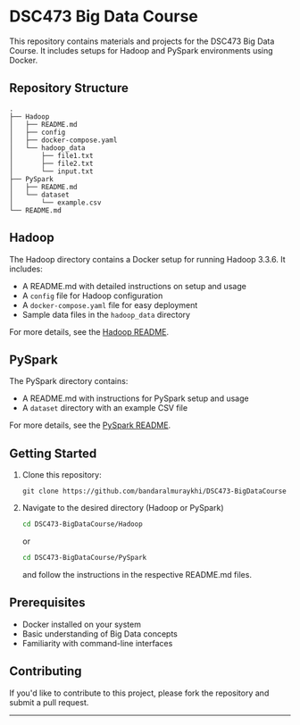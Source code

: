 # DSC473 Big Data Course

This repository contains materials and projects for the DSC473 Big Data Course. It includes setups for Hadoop and PySpark environments using Docker.

## Repository Structure

```
.
├── Hadoop
│   ├── README.md
│   ├── config
│   ├── docker-compose.yaml
│   └── hadoop_data
│       ├── file1.txt
│       ├── file2.txt
│       └── input.txt
├── PySpark
│   ├── README.md
│   └── dataset
│       └── example.csv
└── README.md
```

## Hadoop

The Hadoop directory contains a Docker setup for running Hadoop 3.3.6. It includes:

- A README.md with detailed instructions on setup and usage
- A `config` file for Hadoop configuration
- A `docker-compose.yaml` file for easy deployment
- Sample data files in the `hadoop_data` directory

For more details, see the [Hadoop README](./Hadoop/README.md).

## PySpark

The PySpark directory contains:

- A README.md with instructions for PySpark setup and usage
- A `dataset` directory with an example CSV file

For more details, see the [PySpark README](./PySpark/README.md).

## Getting Started

1. Clone this repository:
   ```
   git clone https://github.com/bandaralmuraykhi/DSC473-BigDataCourse
   ```

2. Navigate to the desired directory (Hadoop or PySpark)
    ```bash
    cd DSC473-BigDataCourse/Hadoop
    ```
    or
    ```bash
    cd DSC473-BigDataCourse/PySpark
    ```
    and follow the instructions in the respective README.md files.

## Prerequisites

- Docker installed on your system
- Basic understanding of Big Data concepts
- Familiarity with command-line interfaces

## Contributing

If you'd like to contribute to this project, please fork the repository and submit a pull request.

---
